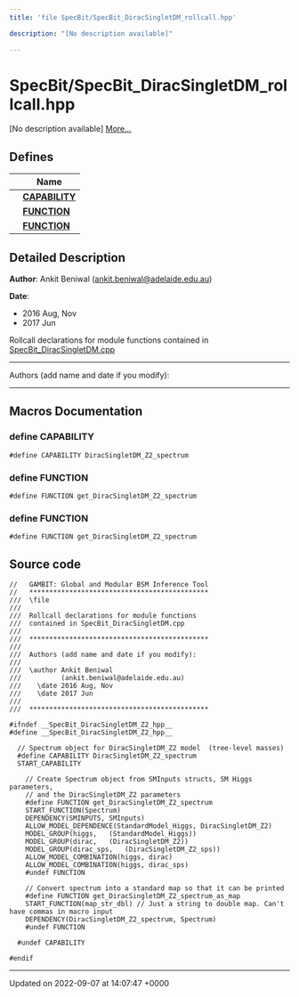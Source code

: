 ```yaml
---
title: 'file SpecBit/SpecBit_DiracSingletDM_rollcall.hpp'

description: "[No description available]"

---
```


# SpecBit/SpecBit_DiracSingletDM_rollcall.hpp

[No description available] [More...](#detailed-description)

## Defines

|                | Name           |
| -------------- | -------------- |
|  | **[CAPABILITY](/documentation/code/files/specbit__diracsingletdm__rollcall_8hpp/#define-capability)**  |
|  | **[FUNCTION](/documentation/code/files/specbit__diracsingletdm__rollcall_8hpp/#define-function)**  |
|  | **[FUNCTION](/documentation/code/files/specbit__diracsingletdm__rollcall_8hpp/#define-function)**  |

## Detailed Description


**Author**: Ankit Beniwal ([ankit.beniwal@adelaide.edu.au](mailto:ankit.beniwal@adelaide.edu.au)) 

**Date**: 

  * 2016 Aug, Nov 
  * 2017 Jun


Rollcall declarations for module functions contained in [SpecBit_DiracSingletDM.cpp](/documentation/code/files/specbit__diracsingletdm_8cpp/#file-specbit-diracsingletdmcpp)



------------------

Authors (add name and date if you modify):



------------------




## Macros Documentation

### define CAPABILITY

```
#define CAPABILITY DiracSingletDM_Z2_spectrum
```


### define FUNCTION

```
#define FUNCTION get_DiracSingletDM_Z2_spectrum
```


### define FUNCTION

```
#define FUNCTION get_DiracSingletDM_Z2_spectrum
```


## Source code

```
//   GAMBIT: Global and Modular BSM Inference Tool
//   *********************************************
///  \file
///
///  Rollcall declarations for module functions
///  contained in SpecBit_DiracSingletDM.cpp
///
///  *********************************************
///
///  Authors (add name and date if you modify):
///
///  \author Ankit Beniwal
///          (ankit.beniwal@adelaide.edu.au)
///    \date 2016 Aug, Nov
///    \date 2017 Jun
///
///  *********************************************

#ifndef __SpecBit_DiracSingletDM_Z2_hpp__
#define __SpecBit_DiracSingletDM_Z2_hpp__

  // Spectrum object for DiracSingletDM_Z2 model  (tree-level masses)
  #define CAPABILITY DiracSingletDM_Z2_spectrum
  START_CAPABILITY

    // Create Spectrum object from SMInputs structs, SM Higgs parameters,
    // and the DiracSingletDM_Z2 parameters
    #define FUNCTION get_DiracSingletDM_Z2_spectrum
    START_FUNCTION(Spectrum)
    DEPENDENCY(SMINPUTS, SMInputs)
    ALLOW_MODEL_DEPENDENCE(StandardModel_Higgs, DiracSingletDM_Z2)
    MODEL_GROUP(higgs,   (StandardModel_Higgs))
    MODEL_GROUP(dirac,   (DiracSingletDM_Z2))
    MODEL_GROUP(dirac_sps,   (DiracSingletDM_Z2_sps))
    ALLOW_MODEL_COMBINATION(higgs, dirac)
    ALLOW_MODEL_COMBINATION(higgs, dirac_sps)
    #undef FUNCTION

    // Convert spectrum into a standard map so that it can be printed
    #define FUNCTION get_DiracSingletDM_Z2_spectrum_as_map
    START_FUNCTION(map_str_dbl) // Just a string to double map. Can't have commas in macro input
    DEPENDENCY(DiracSingletDM_Z2_spectrum, Spectrum)
    #undef FUNCTION

  #undef CAPABILITY

#endif
```


-------------------------------

Updated on 2022-09-07 at 14:07:47 +0000
